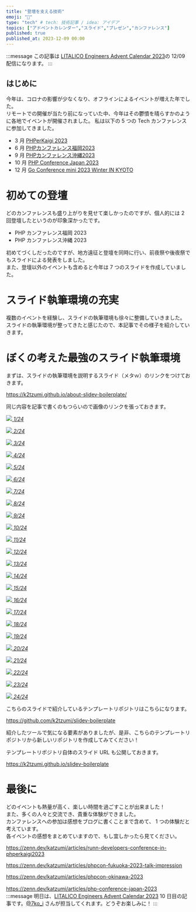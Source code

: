 ```yaml
---
title: "登壇を支える技術"
emoji: "🎤"
type: "tech" # tech: 技術記事 / idea: アイデア
topics: ["アドベントカレンダー","スライド","プレゼン","カンファレンス"]
published: true
published_at: 2023-12-09 00:00
---
```

:::message
この記事は [LITALICO Engineers Advent Calendar 2023](https://qiita.com/advent-calendar/2023/litalico)の 12/09 配信になります。
:::

## はじめに

今年は、コロナの影響が少なくなり、オフラインによるイベントが増えた年でした。  
リモートでの開催が当たり前になっていた中、今年はその鬱憤を晴らすかのように各地でイベントが開催されました。
私は以下の 5 つの Tech カンファレンスに参加してきました。

* 3 月
[PHPerKaigi 2023](https://phperkaigi.jp/2023/)
* 6 月
[PHPカンファレンス福岡2023](http://phpcon.fukuoka.jp/)
* 9 月
[PHPカンファレンス沖縄2023](https://phpcon.okinawa.jp/)
* 10 月
[PHP Conference Japan 2023](https://phpcon.php.gr.jp/)
* 12 月
[Go Conference mini 2023 Winter IN KYOTO](https://kyotogo.connpass.com/event/285351/)

# 初めての登壇

どのカンファレンスも盛り上がりを見せて楽しかったのですが、個人的には 2 回登壇したというのが印象深かったです。

* PHP カンファレンス福岡 2023
* PHP カンファレンス沖縄 2023

初めてづくしだったのですが、地方遠征と登壇を同時に行い、前夜祭や後夜祭でもスライドによる発表をしました。  
また、登壇以外のイベントも含めると今年は 7 つのスライドを作成していました。

# スライド執筆環境の充実

複数のイベントを経験し、スライドの執筆環境も徐々に整備していきました。  
スライドの執筆環境が整ってきたと感じたので、本記事でその様子を紹介していきます。


# ぼくの考えた最強のスライド執筆環境

まずは、スライドの執筆環境を説明するスライド（メタｗ）のリンクをつけておきます。

https://k2tzumi.github.io/about-slidev-boilerplate/

同じ内容を記事で書くのもつらいので画像のリンクを張っておきます。

[![](https://k2tzumi.github.io/about-slidev-boilerplate/thumbnail/001.png)
*1/24*](https://k2tzumi.github.io/about-slidev-boilerplate/1)

[![](https://k2tzumi.github.io/about-slidev-boilerplate/thumbnail/002.png)
*2/24*](https://k2tzumi.github.io/about-slidev-boilerplate/2)

[![](https://k2tzumi.github.io/about-slidev-boilerplate/thumbnail/003.png)
*3/24*](https://k2tzumi.github.io/about-slidev-boilerplate/3)

[![](https://k2tzumi.github.io/about-slidev-boilerplate/thumbnail/004.png)
*4/24*](https://k2tzumi.github.io/about-slidev-boilerplate/4)

[![](https://k2tzumi.github.io/about-slidev-boilerplate/thumbnail/005.png)
*5/24*](https://k2tzumi.github.io/about-slidev-boilerplate/5)

[![](https://k2tzumi.github.io/about-slidev-boilerplate/thumbnail/006.png)
*6/24*](https://k2tzumi.github.io/about-slidev-boilerplate/6)

[![](https://k2tzumi.github.io/about-slidev-boilerplate/thumbnail/007.png)
*7/24*](https://k2tzumi.github.io/about-slidev-boilerplate/7)

[![](https://k2tzumi.github.io/about-slidev-boilerplate/thumbnail/008.png)
*8/24*](https://k2tzumi.github.io/about-slidev-boilerplate/8)

[![](https://k2tzumi.github.io/about-slidev-boilerplate/thumbnail/009.png)
*9/24*](https://k2tzumi.github.io/about-slidev-boilerplate/9)

[![](https://k2tzumi.github.io/about-slidev-boilerplate/thumbnail/010.png)
*10/24*](https://k2tzumi.github.io/about-slidev-boilerplate/10)

[![](https://k2tzumi.github.io/about-slidev-boilerplate/thumbnail/011.png)
*11/24*](https://k2tzumi.github.io/about-slidev-boilerplate/11)

[![](https://k2tzumi.github.io/about-slidev-boilerplate/thumbnail/012.png)
*12/24*](https://k2tzumi.github.io/about-slidev-boilerplate/12)

[![](https://k2tzumi.github.io/about-slidev-boilerplate/thumbnail/013.png)
*13/24*](https://k2tzumi.github.io/about-slidev-boilerplate/13)

[![](https://k2tzumi.github.io/about-slidev-boilerplate/thumbnail/014.png)
*14/24*](https://k2tzumi.github.io/about-slidev-boilerplate/14)

[![](https://k2tzumi.github.io/about-slidev-boilerplate/thumbnail/015.png)
*15/24*](https://k2tzumi.github.io/about-slidev-boilerplate/15)

[![](https://k2tzumi.github.io/about-slidev-boilerplate/thumbnail/016.png)
*16/24*](https://k2tzumi.github.io/about-slidev-boilerplate/16)

[![](https://k2tzumi.github.io/about-slidev-boilerplate/thumbnail/017.png)
*17/24*](https://k2tzumi.github.io/about-slidev-boilerplate/17)

[![](https://k2tzumi.github.io/about-slidev-boilerplate/thumbnail/018.png)
*18/24*](https://k2tzumi.github.io/about-slidev-boilerplate/18)

[![](https://k2tzumi.github.io/about-slidev-boilerplate/thumbnail/019.png)
*19/24*](https://k2tzumi.github.io/about-slidev-boilerplate/19)

[![](https://k2tzumi.github.io/about-slidev-boilerplate/thumbnail/020.png)
*20/24*](https://k2tzumi.github.io/about-slidev-boilerplate/20)

[![](https://k2tzumi.github.io/about-slidev-boilerplate/thumbnail/021.png)
*21/24*](https://k2tzumi.github.io/about-slidev-boilerplate/21)

[![](https://k2tzumi.github.io/about-slidev-boilerplate/thumbnail/022.png)
*22/24*](https://k2tzumi.github.io/about-slidev-boilerplate/22)

[![](https://k2tzumi.github.io/about-slidev-boilerplate/thumbnail/023.png)
*23/24*](https://k2tzumi.github.io/about-slidev-boilerplate/23)

[![](https://k2tzumi.github.io/about-slidev-boilerplate/thumbnail/024.png)
*24/24*](https://k2tzumi.github.io/about-slidev-boilerplate/24)


こちらのスライドで紹介しているテンプレートリポジトリはこちらになります。  

https://github.com/k2tzumi/slidev-boilerplate

紹介したツールで気になる要素がありましたが、是非、こちらのテンプレートリポジトリから新しいリポジトリを作成してみてください！  

テンプレートリポジトリ自体のスライド URL も公開しておきます。

https://k2tzumi.github.io/slidev-boilerplate


# 最後に

どのイベントも熱量が高く、楽しい時間を過ごすことが出来ました！  
また、多くの人々と交流でき、貴重な体験ができました。  
カンファレンスへの参加は感想をブログに書くことまで含めて、 1 つの体験だと考えています。  
各イベントの感想をまとめていますので、もし宜しかったら見てください。

https://zenn.dev/katzumi/articles/runn-developers-conference-in-phperkaigi2023

https://zenn.dev/katzumi/articles/phpcon-fukuoka-2023-talk-impression

https://zenn.dev/katzumi/articles/phpcon-okinawa-2023

https://zenn.dev/katzumi/articles/php-conference-japan-2023
　
:::message
明日は、[LITALICO Engineers Advent Calendar 2023](https://qiita.com/advent-calendar/2023/litalico) 10 日目の記事です。[@7ko_i](https://qiita.com/7ko_i) さんが担当してくれます。どうぞお楽しみに！
:::
